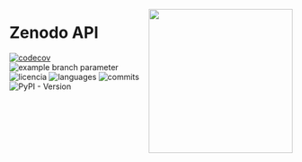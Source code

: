 <a href="https://www.islas.org.mx/"><img src="https://www.islas.org.mx/img/logo.svg" align="right" width="256" /></a>
# Zenodo API
[![codecov](https://codecov.io/gh/IslasGECI/zenodo_api/graph/badge.svg?token=RY807ST1T1)](https://codecov.io/gh/IslasGECI/zenodo_api)
![example branch
parameter](https://github.com/IslasGECI/zenodo_api/actions/workflows/actions.yml/badge.svg)
![licencia](https://img.shields.io/github/license/IslasGECI/zenodo_api)
![languages](https://img.shields.io/github/languages/top/IslasGECI/zenodo_api)
![commits](https://img.shields.io/github/commit-activity/y/IslasGECI/zenodo_api)
![PyPI - Version](https://img.shields.io/pypi/v/zenodo_api)

